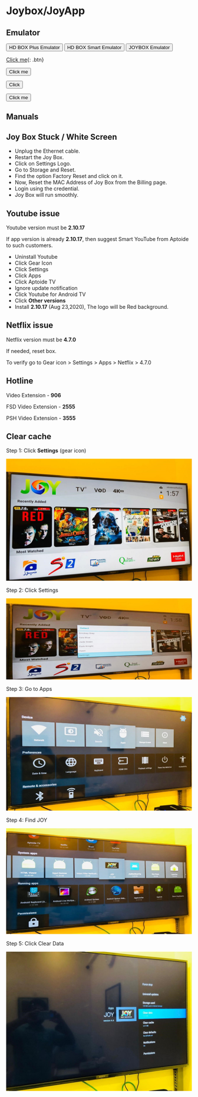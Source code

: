 
# Joybox/JoyApp

## Emulator

<button href='http://knowledge.dsl.net.pk/TACEmulator/HD%20Box%20Plus/main-menu.html'>HD BOX Plus Emulator</button>
<button class="mbtn blue" onclick="window.open('http://knowledge.dsl.net.pk/TACEmulator/HD%20Box%20Smart/main-menu.html', '_blank')">HD BOX Smart Emulator</button>
<button class="mbtn blue" onclick="window.open('http://knowledge.dsl.net.pk/JOYBox/index.html', '_blank')">JOYBOX Emulator</button>

[Click me](http://www.google.com){: .btn}

<button name="button" onclick="http://www.google.com">Click me</button>

<button onclick="window.location.href='https://bing.com';">Click</button>

<form action="https://nayatel.com" method="get" target="_blank"><button class="button">Click me</button></form>

## Manuals


## Joy Box Stuck / White Screen

- Unplug the Ethernet cable.
- Restart the Joy Box.
- Click on Settings Logo.
- Go to Storage and Reset.
- Find the option Factory Reset and click on it.
- Now, Reset the MAC Address of Joy Box from the Billing page.
- Login using the credential.
- Joy Box will run smoothly.

## Youtube issue

Youtube version must be **2.10.17**

If app version is already **2.10.17**, 
then suggest Smart YouTube from Aptoide to such customers.

- Uninstall Youtube
- Click Gear Icon
- Click Settings
- Click Apps
- Click Aptoide TV
- Ignore update notification
- Click Youtube for Android TV
- Click **Other versions**
- Install **2.10.17** (Aug 23,2020), The logo will be Red background.

## Netflix issue

Netflix version must be **4.7.0**

If needed, reset box. 

To verify go to Gear icon > Settings > Apps > Netflix > 4.7.0

## Hotline

Video Extension - **906**

FSD Video Extension - **2555**

PSH Video Extension - **3555**


## Clear cache

 Step 1: Click **Settings** (gear icon)

![Joy1](/img/joy1.jpg)

 Step 2: Click Settings

![Joy2](/img/joy2.jpg)

 Step 3: Go to Apps

![Joy3](/img/joy3.jpg)

 Step 4: Find JOY

![Joy4](/img/joy4.jpg)

 Step 5: Click Clear Data

![Joy5](/img/joy5.jpg)

